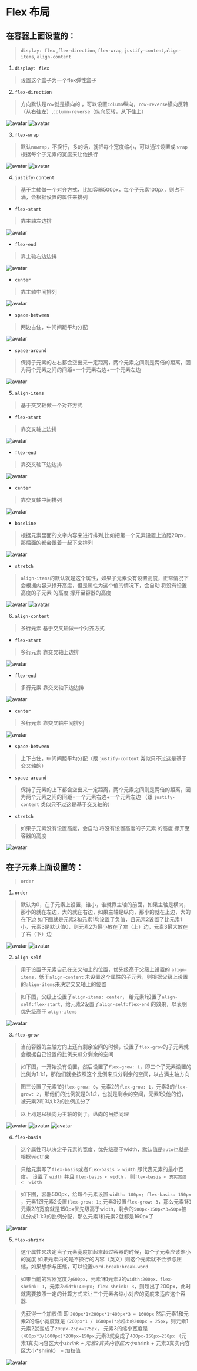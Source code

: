 # Flex 布局

## 在容器上面设置的：

> `display: flex` ,`flex-direction`, `flex-wrap`, `justify-content`,`align-items`, `align-content` 

1. `display: flex`

> 设置这个盒子为一个flex弹性盒子

2. `flex-direction`

> 方向默认是`row`就是横向的 ，可以设置`column`纵向，`row-reverse`横向反转（从右往左）,`column-reverse`（纵向反转，从下往上） 

![avatar](./flex/WX20200907-172014.png)
![avatar](./flex/WX20200907-172146.png)

3. `flex-wrap`

> 默认`nowrap`，不换行，多的话，就把每个宽度缩小，可以通过设置成 `wrap` 根据每个子元素的宽度来让他换行

![avatar](./flex/WX20200907-172014.png)
![avatar](./flex/WX20200907-172429.png)


4. `justify-content`

> 基于主轴做一个对齐方式，比如容器500px，每个子元素100px，则占不满，会根据设置的属性来排列

+ `flex-start` 
> 靠主轴左边排

![avatar](./flex/WX20200907-173203.png)

+ `flex-end`
> 靠主轴右边边排

![avatar](./flex/WX20200907-173632.png)

+ `center` 
> 靠主轴中间排列

![avatar](./flex/WX20200907-173718.png)

+ `space-between` 
> 两边占住，中间间距平均分配

![avatar](./flex/WX20200907-173920.png)

+ `space-around` 
> 保持子元素的左右都会空出来一定距离，两个元素之间则是两倍的距离，因为两个元素之间的间距=一个元素右边+一个元素左边

![avatar](./flex/WX20200907-174223.png)

5. `align-items`

> 基于交叉轴做一个对齐方式

+ `flex-start`
> 靠交叉轴上边排

![avatar](./flex/WX20200907-173203.png)

+ `flex-end` 
> 靠交叉轴下边边排

![avatar](./flex/WX20200907-174755.png)

+ `center` 
> 靠交叉轴中间排列

![avatar](./flex/WX20200907-174824.png)

+ `baseline` 
> 根据元素里面的文字内容来进行排列,比如把第一个元素设置上边距20px，那后面的都会跟着一起下来排列

![avatar](./flex/WX20200907-175213.png)

+ `stretch` 
> `align-items`的默认就是这个属性，如果子元素没有设置高度，正常情况下会根据内容来撑开高度，但是属性为这个值的情况下，会自动 将没有设置高度的子元素 的高度 撑开至容器的高度

![avatar](./flex/WX20200907-175754.png)
![avatar](./flex/WX20200907-175819.png)

6. `align-content` 

> 多行元素 基于交叉轴做一个对齐方式 

+ `flex-start` 
> 多行元素 靠交叉轴上边排

![avatar](./flex/WX20200908-112101.png)

+ `flex-end` 
> 多行元素 靠交叉轴下边边排

![avatar](./flex/WX20200908-112212.png)

+ `center`
> 多行元素 靠交叉轴中间排列

![avatar](./flex/WX20200908-112141.png)

+ `space-between` 
> 上下占住，中间间距平均分配（跟 `justify-content` 类似只不过这是基于交叉轴的）

+ `space-around` 
> 保持子元素的上下都会空出来一定距离，两个元素之间则是两倍的距离，因为两个元素之间的间距=一个元素右边+一个元素左边 （跟 `justify-content` 类似只不过这是基于交叉轴的）

+ `stretch` 
>如果子元素没有设置高度，会自动 将没有设置高度的子元素 的高度 撑开至容器的高度

![avatar](./flex/WX20200908-151235.png)

## 在子元素上面设置的：

> `order`

1. `order`

> 默认为0，在子元素上设置，谁小，谁就靠主轴的前面，如果主轴是横向，那小的就在左边，大的就在右边，如果主轴是纵向，那小的就在上边，大的在下边
> 如下图就是元素2和元素1均设置了负值，且元素2设置了比元素1小，元素3是默认值0，则元素2为最小放在了左（上）边，元素3最大放在了右（下）边

![avatar](./flex/WX20200908-153233.png)
![avatar](./flex/WX20200908-153530.png)


2. `align-self`

> 用于设置子元素自己在交叉轴上的位置，优先级高于父级上设置的 `align-items`，低于`align-content` 
> 未设置这个属性的子元素，则根据父级上设置的`align-items`来决定交叉轴上的位置

> 如下图，父级上设置了`align-items: center`， 给元素1设置了`align-self:flex-start`，给元素2设置了`align-self:flex-end` 的效果，以表明优先级高于 `align-items`

![avatar](./flex/WX20200908-154307.png)

3. `flex-grow`

> 当前容器的主轴方向上还有剩余空间的时候，设置了`flex-grow`的子元素就会根据自己设置的比例来瓜分剩余的空间

> 如下图，一开始没有设置，然后设置了`flex-grow: 1`，即三个子元素设置的比例为1:1:1，那他们就会按照这个比例来瓜分剩余的空间，以占满主轴方向

> 图三设置了元素1的`flex-grow: 0`，元素2的`flex-grow: 1`，元素3的`flex-grow: 2`，那他们的比例就是0:1:2，也就是剩余的空间，元素1没他的份，被元素2和3以1:2的比例瓜分了

> 以上均是以横向为主轴的例子，纵向的当然同理

![avatar](./flex/WX20200908-155706.png)
![avatar](./flex/WX20200908-155850.png)
![avatar](./flex/WX20200908-160344.png)

4. `flex-basis`

> 这个属性可以决定子元素的宽度，优先级高于width，默认值是`auto`也就是根据width来

> 只给元素写了`flex-basis`或者`flex-basis > width` 即代表元素的最小宽度。
> 设置了 `width` 并且 `flex-basis < width` ，则`flex-basis < 真实宽度 <  width` 

> 如下图，容器500px，给每个元素设置 `width: 100px; flex-basis: 150px` ，元素1跟元素2设置`flex-grow: 1;`,元素3设置`flex-grow: 3`，那么元素1和元素2的宽度就是150px优先级高于width，剩余的`500px-150px*3=50px`被瓜分成1:1:3的比例分配，那么元素1和元素2就都是160px了

![avatar](./flex/WX20200908-161517.png)

5. `flex-shrink`

> 这个属性来决定当子元素宽度加起来超过容器的时候，每个子元素应该缩小的宽度
> 如果元素内的是不换行的内容（英文）则这个元素就不会参与压缩，如果想参与压缩，可以设置`word-break:break-word`

> 如果当前的容器宽度为`600px`，元素1和元素2的`width:200px，flex-shrink: 1`，元素3`width:400px; flex-shrink: 3`，则超出了200px，此时就需要按照一定的计算方式来让三个元素各缩小对应的宽度来适应这个容器.

> 先获得一个加权值 即 `200px*1+200px*1+400px*3 = 1600px` 
> 然后元素1和元素2的缩小宽度就是 `(200px*1 / 1600px)*总超出的200px = 25px`，则元素1元素2就变成了`200px-25px=175px`，
> 元素3的缩小宽度是`(400px*3/1600px)*200px=150px`,元素3就变成了`400px-150px=250px`
>（元素1真实内容区大小*shrink + 元素2真实内容区大小*shrink + 元素3真实内容区大小*shrink） = 加权值

![avatar](./flex/WX20200908-172126.png)

